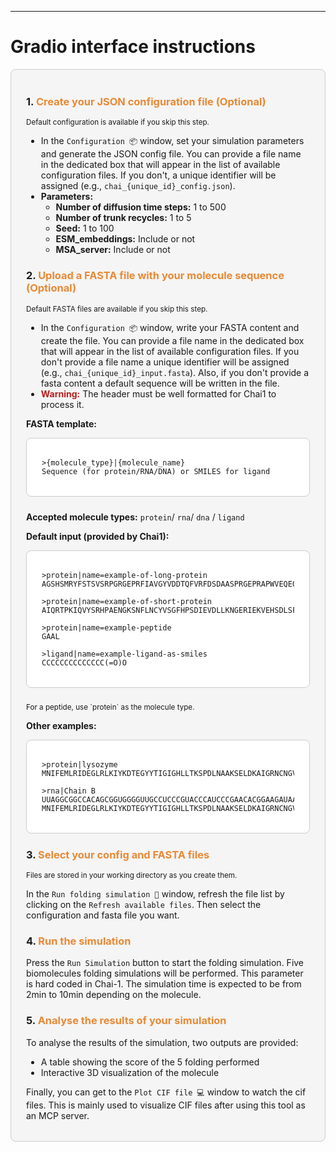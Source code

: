 <style>
code[class*="language-bash"], pre[class*="language-bash"] {
  background: #fff !important;
}
</style>

---

# Gradio interface instructions

<div style="background-color:#f5f5f5; border-radius:8px; padding:18px 24px; margin-bottom:24px; border:1px solid #cccccc;">

### 1. <span style="color:#e98935;">Create your JSON configuration file (Optional)</span>
<small>Default configuration is available if you skip this step.</small>

- In the `Configuration 📦` window, set your simulation parameters and generate the JSON config file. You can provide a file name in the dedicated box that will appear in the list of available configuration files. If you don't, a unique identifier will be assigned (e.g., `chai_{unique_id}_config.json`).
- **Parameters:**
  - <b>Number of diffusion time steps:</b> 1 to 500
  - <b>Number of trunk recycles:</b> 1 to 5
  - <b>Seed:</b> 1 to 100
  - <b>ESM_embeddings:</b> Include or not
  - <b>MSA_server:</b> Include or not

### 2. <span style="color:#e98935;">Upload a FASTA file with your molecule sequence (Optional)</span>
<small>Default FASTA files are available if you skip this step.</small>

- In the `Configuration 📦` window, write your FASTA content and create the file. You can provide a file name in the dedicated box that will appear in the list of available configuration files. If you don't provide a file name a unique identifier will be assigned (e.g., `chai_{unique_id}_input.fasta`). Also, if you don't provide a fasta content a default sequence will be written in the file.
- <b style="color:#b91c1c;">Warning:</b> The header must be well formatted for Chai1 to process it.

**FASTA template:**
<div style="background-color:#ffffff; border-radius:8px; padding:18px 24px; margin-bottom:24px; border:1px solid #cccccc;">

```fasta
>{molecule_type}|{molecule_name}
Sequence (for protein/RNA/DNA) or SMILES for ligand
```

</div>

**Accepted  molecule types:** 
 `protein`/ `rna`/  `dna` / `ligand`

**Default input (provided by Chai1):**
<div style="background-color:#ffffff; border-radius:8px; padding:18px 24px; margin-bottom:24px; border:1px solid #cccccc;">

```fasta
>protein|name=example-of-long-protein
AGSHSMRYFSTSVSRPGRGEPRFIAVGYVDDTQFVRFDSDAASPRGEPRAPWVEQEGPEYWDRETQKYKRQAQTDRVSLRNLRGYYNQSEAGSHTLQWMFGCDLGPDGRLLRGYDQSAYDGKDYIALNEDLRSWTAADTAAQITQRKWEAAREAEQRRAYLEGTCVEWLRRYLENGKETLQRAEHPKTHVTHHPVSDHEATLRCWALGFYPAEITLTWQWDGEDQTQDTELVETRPAGDGTFQKWAAVVVPSGEEQRYTCHVQHEGLPEPLTLRWEP

>protein|name=example-of-short-protein
AIQRTPKIQVYSRHPAENGKSNFLNCYVSGFHPSDIEVDLLKNGERIEKVEHSDLSFSKDWSFYLLYYTEFTPTEKDEYACRVNHVTLSQPKIVKWDRDM

>protein|name=example-peptide
GAAL

>ligand|name=example-ligand-as-smiles
CCCCCCCCCCCCCC(=O)O
```

</div>
<small>For a peptide, use `protein` as the molecule type.</small>

**Other examples:**
<div style="background-color:#ffffff; border-radius:8px; padding:18px 24px; margin-bottom:24px; border:1px solid #cccccc;">

```fasta
>protein|lysozyme
MNIFEMLRIDEGLRLKIYKDTEGYYTIGIGHLLTKSPDLNAAKSELDKAIGRNCNGVITKDEAEKLFNQDVDAAVRGILRNAKLKPVYDSLDAVRRCAAINQVFQMGETGVAGFTNSLRMLQQKRWDEAAVNLAKSRWYNQTPDRAKRVITTFRTGTWDAYKNL
```

```fasta
>rna|Chain B
UUAGGCGGCCACAGCGGUGGGGUUGCCUCCCGUACCCAUCCCGAACACGGAAGAUAAGCCCACCAGCGUUCCGGGGAGUACUGGAGUGCGCGAGCCUCUGGGAAACCCGGUUCGCCGCCACC
MNIFEMLRIDEGLRLKIYKDTEGYYTIGIGHLLTKSPDLNAAKSELDKAIGRNCNGVITKDEAEKLFNQDVDAAVRGILRNAKLKPVYDSLDAVRRCAAINQVFQMGETGVAGFTNSLRMLQQKRWDEAAVNLAKSRWYNQTPDRAKRVITTFRTGTWDAYKNL
```

</div>

### 3. <span style="color:#e98935;">Select your config and FASTA files</span>
<small>Files are stored in your working directory as you create them.</small>

In the `Run folding simulation 🚀` window, refresh the file list by clicking on the `Refresh available files`. Then select the configuration and fasta file you want.

### 4. <span style="color:#e98935;">Run the simulation</span>

Press the `Run Simulation` button to start the folding simulation. Five biomolecules folding simulations will be performed. This parameter is hard coded in Chai-1. The simulation time is expected to be from 2min to 10min depending on the molecule.

### 5. <span style="color:#e98935;">Analyse the results of your simulation</span>

To analyse the results of the simulation, two outputs are provided:
- A table showing the score of the 5 folding performed
- Interactive 3D visualization of the molecule

Finally, you can get to the `Plot CIF file 💻` window to watch the cif files. This is mainly used to visualize CIF files after using this tool as an MCP server.

</div>